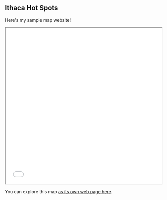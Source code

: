 ## Ithaca Hot Spots

Here's my sample map website!

<iframe src="map.html" height="500" width="500"></iframe>

You can explore this map [as its own web page here](map.html).
